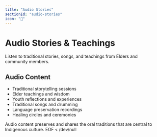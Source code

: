 ```yaml
---
title: "Audio Stories"
sectionId: "audio-stories"
icon: "🎵"
---
```


# Audio Stories & Teachings

Listen to traditional stories, songs, and teachings from Elders and community members.

## Audio Content

- Traditional storytelling sessions
- Elder teachings and wisdom
- Youth reflections and experiences
- Traditional songs and drumming
- Language preservation recordings
- Healing circles and ceremonies

Audio content preserves and shares the oral traditions that are central to Indigenous culture.
EOF < /dev/null